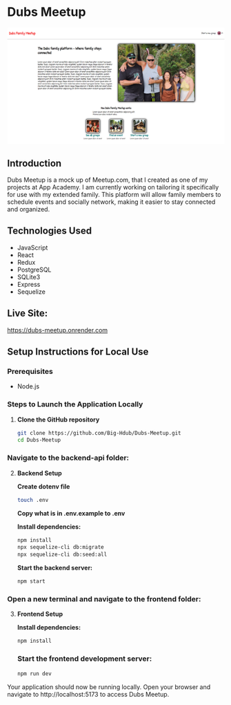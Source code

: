 # Dubs Meetup
![alt text](<images/Screenshot 2024-05-27 190841.png>)
## Introduction
Dubs Meetup is a mock up of Meetup.com, that I created as one of my projects at App Academy.  I am currently working on tailoring it specifically for use with my extended family.  This platform will allow family members to schedule events and socially network, making it easier to
stay connected and organized.

## Technologies Used
- JavaScript
- React
- Redux
- PostgreSQL
- SQLite3
- Express
- Sequelize

## Live Site:

https://dubs-meetup.onrender.com

## Setup Instructions for Local Use

### Prerequisites
- Node.js

### Steps to Launch the Application Locally

1. **Clone the GitHub repository**

   ```sh
   git clone https://github.com/Big-Hdub/Dubs-Meetup.git
   cd Dubs-Meetup
   ```

### Navigate to the backend-api folder:

2. **Backend Setup**

    **Create dotenv file**

    ```sh
    touch .env
    ```

    **Copy what is in .env.example to .env**

    **Install dependencies:**

    ```sh
    npm install
    npx sequelize-cli db:migrate
    npx sequelize-cli db:seed:all
    ```

    **Start the backend server:**

    ```sh
    npm start
    ```

### Open a new terminal and navigate to the frontend folder:

3. **Frontend Setup**

    **Install dependencies:**

    ```sh
    npm install
    ```

    ### Start the frontend development server:

    ```sh
    npm run dev
    ```

Your application should now be running locally. Open your browser and navigate to http://localhost:5173 to access Dubs Meetup.
